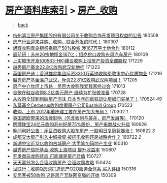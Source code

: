 [房产语料库索引](../../README.md)  > [房产_收购](房产_收购.md)
====
> [back](../README.md)

- [杭州滨江房产集团股份有限公司关于收购合作开发项目权益的公告](http://jkwz.applinzi.com/ittc/7100571839569069073.html#%E6%9D%AD%E5%B7%9E%E6%BB%A8%E6%B1%9F%E6%88%BF%E4%BA%A7%E9%9B%86%E5%9B%A2%E8%82%A1%E4%BB%BD%E6%9C%89%E9%99%90%E5%85%AC%E5%8F%B8%E5%85%B3%E4%BA%8E%E6%94%B6%E8%B4%AD%E5%90%88%E4%BD%9C%E5%BC%80%E5%8F%91%E9%A1%B9%E7%9B%AE%E6%9D%83%E7%9B%8A%E7%9A%84%E5%85%AC%E5%91%8A) 180508  
- [房产行业迎来并购、收购，联合开发的时代！](http://jkwz.applinzi.com/ittc/7077366447502525451.html#%E6%88%BF%E4%BA%A7%E8%A1%8C%E4%B8%9A%E8%BF%8E%E6%9D%A5%E5%B9%B6%E8%B4%AD%E3%80%81%E6%94%B6%E8%B4%AD%EF%BC%8C%E8%81%94%E5%90%88%E5%BC%80%E5%8F%91%E7%9A%84%E6%97%B6%E4%BB%A3%EF%BC%81) 180307  
- [旭辉收购青岛银盛泰房产50%股权 涉167万平土地合作](http://jkwz.applinzi.com/ittc/7057609420219876362.html#%E6%97%AD%E8%BE%89%E6%94%B6%E8%B4%AD%E9%9D%92%E5%B2%9B%E9%93%B6%E7%9B%9B%E6%B3%B0%E6%88%BF%E4%BA%A750%25%E8%82%A1%E6%9D%83+%E6%B6%89167%E4%B8%87%E5%B9%B3%E5%9C%9F%E5%9C%B0%E5%90%88%E4%BD%9C) 180112  
- [最前研｜苏州20宗地揽金167亿；招商蛇口收购东风汽车房产](http://jkwz.applinzi.com/ittc/7056649878510240779.html#%E6%9C%80%E5%89%8D%E7%A0%94%EF%BD%9C%E8%8B%8F%E5%B7%9E20%E5%AE%97%E5%9C%B0%E6%8F%BD%E9%87%91167%E4%BA%BF%EF%BC%9B%E6%8B%9B%E5%95%86%E8%9B%87%E5%8F%A3%E6%94%B6%E8%B4%AD%E4%B8%9C%E9%A3%8E%E6%B1%BD%E8%BD%A6%E6%88%BF%E4%BA%A7) 180109  
- [上实城市开发(00563-HK)建议收购上投房产投资全部股权](http://jkwz.applinzi.com/ittc/7052588802927756305.html#%E4%B8%8A%E5%AE%9E%E5%9F%8E%E5%B8%82%E5%BC%80%E5%8F%91%2800563-HK%29%E5%BB%BA%E8%AE%AE%E6%94%B6%E8%B4%AD%E4%B8%8A%E6%8A%95%E6%88%BF%E4%BA%A7%E6%8A%95%E8%B5%84%E5%85%A8%E9%83%A8%E8%82%A1%E6%9D%83) 171229  
- [越秀房产基金22.8亿收购武汉新地标](http://jkwz.applinzi.com/ittc/7050210118707184656.html#%E8%B6%8A%E7%A7%80%E6%88%BF%E4%BA%A7%E5%9F%BA%E9%87%9122.8%E4%BA%BF%E6%94%B6%E8%B4%AD%E6%AD%A6%E6%B1%89%E6%96%B0%E5%9C%B0%E6%A0%87) 171223  
- [英国房产通｜香港雄震集团斥资3310万英镑收购伦敦市中心优质物业](http://jkwz.applinzi.com/ittc/7047774520469881872.html#%E8%8B%B1%E5%9B%BD%E6%88%BF%E4%BA%A7%E9%80%9A%EF%BD%9C%E9%A6%99%E6%B8%AF%E9%9B%84%E9%9C%87%E9%9B%86%E5%9B%A2%E6%96%A5%E8%B5%843310%E4%B8%87%E8%8B%B1%E9%95%91%E6%94%B6%E8%B4%AD%E4%BC%A6%E6%95%A6%E5%B8%82%E4%B8%AD%E5%BF%83%E4%BC%98%E8%B4%A8%E7%89%A9%E4%B8%9A) 171216  
- [越秀房产基金落户武汉，斥资22.81亿收购武汉两项目！](http://jkwz.applinzi.com/ittc/7043626560949584913.html#%E8%B6%8A%E7%A7%80%E6%88%BF%E4%BA%A7%E5%9F%BA%E9%87%91%E8%90%BD%E6%88%B7%E6%AD%A6%E6%B1%89%EF%BC%8C%E6%96%A5%E8%B5%8422.81%E4%BA%BF%E6%94%B6%E8%B4%AD%E6%AD%A6%E6%B1%89%E4%B8%A4%E9%A1%B9%E7%9B%AE%EF%BC%81) 171205  
- [房产中介坎坷上市路：昆百大收购我爱我家终过会](http://jkwz.applinzi.com/ittc/7023881593217877009.html#%E6%88%BF%E4%BA%A7%E4%B8%AD%E4%BB%8B%E5%9D%8E%E5%9D%B7%E4%B8%8A%E5%B8%82%E8%B7%AF%EF%BC%9A%E6%98%86%E7%99%BE%E5%A4%A7%E6%94%B6%E8%B4%AD%E6%88%91%E7%88%B1%E6%88%91%E5%AE%B6%E7%BB%88%E8%BF%87%E4%BC%9A) 171013  
- [谷歌在硅谷收购8.2亿美元房产 继续为扩张做准备](http://jkwz.applinzi.com/ittc/6995336731149468689.html#%E8%B0%B7%E6%AD%8C%E5%9C%A8%E7%A1%85%E8%B0%B7%E6%94%B6%E8%B4%AD8.2%E4%BA%BF%E7%BE%8E%E5%85%83%E6%88%BF%E4%BA%A7+%E7%BB%A7%E7%BB%AD%E4%B8%BA%E6%89%A9%E5%BC%A0%E5%81%9A%E5%87%86%E5%A4%87) 170728  
- [从收购全球到刺破房产泡沫 日本当年的疯狂却让房奴们买单了！](http://jkwz.applinzi.com/ittc/6971198081717502981.html#%E4%BB%8E%E6%94%B6%E8%B4%AD%E5%85%A8%E7%90%83%E5%88%B0%E5%88%BA%E7%A0%B4%E6%88%BF%E4%BA%A7%E6%B3%A1%E6%B2%AB+%E6%97%A5%E6%9C%AC%E5%BD%93%E5%B9%B4%E7%9A%84%E7%96%AF%E7%8B%82%E5%8D%B4%E8%AE%A9%E6%88%BF%E5%A5%B4%E4%BB%AC%E4%B9%B0%E5%8D%95%E4%BA%86%EF%BC%81) 170524 *49* 
- [私募基金Cerberus收购度假房产公司Bushkill Group](http://jkwz.applinzi.com/ittc/6970796710530909189.html#%E7%A7%81%E5%8B%9F%E5%9F%BA%E9%87%91Cerberus%E6%94%B6%E8%B4%AD%E5%BA%A6%E5%81%87%E6%88%BF%E4%BA%A7%E5%85%AC%E5%8F%B8Bushkill+Group) 170523  
- [收购、上市 2017年重庆建工要在房产加大布局？](http://jkwz.applinzi.com/ittc/6940469069986923525.html#%E6%94%B6%E8%B4%AD%E3%80%81%E4%B8%8A%E5%B8%82+2017%E5%B9%B4%E9%87%8D%E5%BA%86%E5%BB%BA%E5%B7%A5%E8%A6%81%E5%9C%A8%E6%88%BF%E4%BA%A7%E5%8A%A0%E5%A4%A7%E5%B8%83%E5%B1%80%EF%BC%9F) 170302 *1* 
- [英国退欧带来的法律影响（包含收购与兼并，房产发展等）](http://jkwz.applinzi.com/ittc/6925220301838484484.html#%E8%8B%B1%E5%9B%BD%E9%80%80%E6%AC%A7%E5%B8%A6%E6%9D%A5%E7%9A%84%E6%B3%95%E5%BE%8B%E5%BD%B1%E5%93%8D%EF%BC%88%E5%8C%85%E5%90%AB%E6%94%B6%E8%B4%AD%E4%B8%8E%E5%85%BC%E5%B9%B6%EF%BC%8C%E6%88%BF%E4%BA%A7%E5%8F%91%E5%B1%95%E7%AD%89%EF%BC%89) 170120  
- [明牌珠宝24亿元收购苏州好屋75%股份，房产电商战火升级](http://jkwz.applinzi.com/ittc/6882249416483800068.html#%E6%98%8E%E7%89%8C%E7%8F%A0%E5%AE%9D24%E4%BA%BF%E5%85%83%E6%94%B6%E8%B4%AD%E8%8B%8F%E5%B7%9E%E5%A5%BD%E5%B1%8B75%25%E8%82%A1%E4%BB%BD%EF%BC%8C%E6%88%BF%E4%BA%A7%E7%94%B5%E5%95%86%E6%88%98%E7%81%AB%E5%8D%87%E7%BA%A7) 160926  
- [晚间利好公告：斥巨资收购大股东房产 一股明日复牌将暴涨！](http://jkwz.applinzi.com/ittc/6869295947514905604.html#%E6%99%9A%E9%97%B4%E5%88%A9%E5%A5%BD%E5%85%AC%E5%91%8A%EF%BC%9A%E6%96%A5%E5%B7%A8%E8%B5%84%E6%94%B6%E8%B4%AD%E5%A4%A7%E8%82%A1%E4%B8%9C%E6%88%BF%E4%BA%A7+%E4%B8%80%E8%82%A1%E6%98%8E%E6%97%A5%E5%A4%8D%E7%89%8C%E5%B0%86%E6%9A%B4%E6%B6%A8%EF%BC%81) 160822 *3* 
- [成都交大房产引入中城投资 被闪电收购还是战略合作？](http://jkwz.applinzi.com/ittc/6857799694910227461.html#%E6%88%90%E9%83%BD%E4%BA%A4%E5%A4%A7%E6%88%BF%E4%BA%A7%E5%BC%95%E5%85%A5%E4%B8%AD%E5%9F%8E%E6%8A%95%E8%B5%84+%E8%A2%AB%E9%97%AA%E7%94%B5%E6%94%B6%E8%B4%AD%E8%BF%98%E6%98%AF%E6%88%98%E7%95%A5%E5%90%88%E4%BD%9C%EF%BC%9F) 160722 *2* 
- [新湖中宝近12亿收购古城房产 大手笔加码地产主业](http://jkwz.applinzi.com/ittc/6807984864116605957.html#%E6%96%B0%E6%B9%96%E4%B8%AD%E5%AE%9D%E8%BF%9112%E4%BA%BF%E6%94%B6%E8%B4%AD%E5%8F%A4%E5%9F%8E%E6%88%BF%E4%BA%A7+%E5%A4%A7%E6%89%8B%E7%AC%94%E5%8A%A0%E7%A0%81%E5%9C%B0%E4%BA%A7%E4%B8%BB%E4%B8%9A) 160310  
- [越秀房产信托基金:收购上海项目,提升收益率](http://jkwz.applinzi.com/ittc/547650615581218897.html#%E8%B6%8A%E7%A7%80%E6%88%BF%E4%BA%A7%E4%BF%A1%E6%89%98%E5%9F%BA%E9%87%91%3A%E6%94%B6%E8%B4%AD%E4%B8%8A%E6%B5%B7%E9%A1%B9%E7%9B%AE%2C%E6%8F%90%E5%8D%87%E6%94%B6%E7%9B%8A%E7%8E%87) 150807  
- [开发商玩收购背后 可能就是房产贬值](http://jkwz.applinzi.com/ittc/547650615334802193.html#%E5%BC%80%E5%8F%91%E5%95%86%E7%8E%A9%E6%94%B6%E8%B4%AD%E8%83%8C%E5%90%8E+%E5%8F%AF%E8%83%BD%E5%B0%B1%E6%98%AF%E6%88%BF%E4%BA%A7%E8%B4%AC%E5%80%BC) 150727  
- [天天富翁怎么合理收购房产 合理收购攻略](http://jkwz.applinzi.com/ittc/547650611406776231.html#%E5%A4%A9%E5%A4%A9%E5%AF%8C%E7%BF%81%E6%80%8E%E4%B9%88%E5%90%88%E7%90%86%E6%94%B6%E8%B4%AD%E6%88%BF%E4%BA%A7+%E5%90%88%E7%90%86%E6%94%B6%E8%B4%AD%E6%94%BB%E7%95%A5) 150424  
- [世联行：收购Q房网打造房产O2O服务全体系 买入评级](http://jkwz.applinzi.com/ittc/547650611399839671.html#%E4%B8%96%E8%81%94%E8%A1%8C%EF%BC%9A%E6%94%B6%E8%B4%ADQ%E6%88%BF%E7%BD%91%E6%89%93%E9%80%A0%E6%88%BF%E4%BA%A7O2O%E6%9C%8D%E5%8A%A1%E5%85%A8%E4%BD%93%E7%B3%BB+%E4%B9%B0%E5%85%A5%E8%AF%84%E7%BA%A7) 150316  
- [安居客被58收购  这是房产互联网变局的开始](http://jkwz.applinzi.com/ittc/547650611396298726.html#%E5%AE%89%E5%B1%85%E5%AE%A2%E8%A2%AB58%E6%94%B6%E8%B4%AD++%E8%BF%99%E6%98%AF%E6%88%BF%E4%BA%A7%E4%BA%92%E8%81%94%E7%BD%91%E5%8F%98%E5%B1%80%E7%9A%84%E5%BC%80%E5%A7%8B) 150309  
